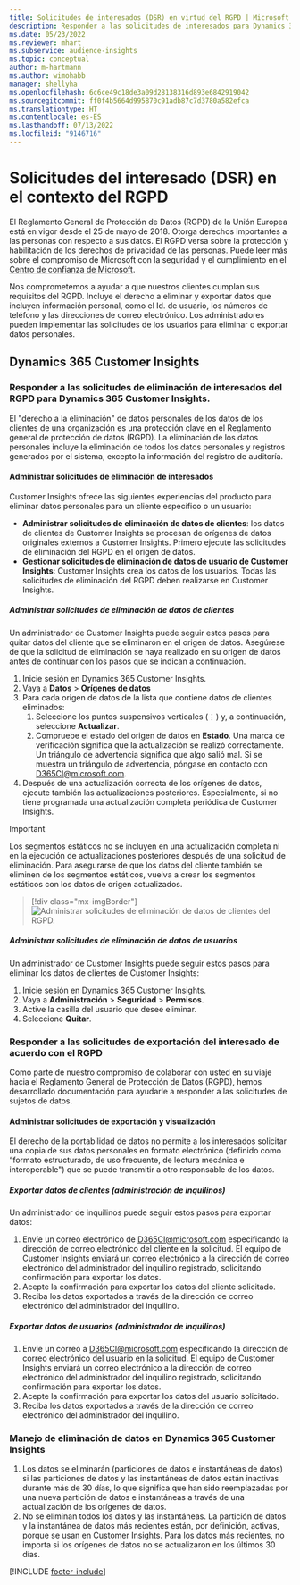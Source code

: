 ```yaml
---
title: Solicitudes de interesados (DSR) en virtud del RGPD | Microsoft Docs
description: Responder a las solicitudes de interesados para Dynamics 365 Customer Insights.
ms.date: 05/23/2022
ms.reviewer: mhart
ms.subservice: audience-insights
ms.topic: conceptual
author: m-hartmann
ms.author: wimohabb
manager: shellyha
ms.openlocfilehash: 6c6ce49c18de3a09d28138316d893e6842919042
ms.sourcegitcommit: ff0f4b5664d995870c91adb87c7d3780a582efca
ms.translationtype: HT
ms.contentlocale: es-ES
ms.lasthandoff: 07/13/2022
ms.locfileid: "9146716"
---
```

# <a name="data-subject-rights-dsr-requests-under-gdpr"></a>Solicitudes del interesado (DSR) en el contexto del RGPD

El Reglamento General de Protección de Datos (RGPD) de la Unión Europea está en vigor desde el 25 de mayo de 2018. Otorga derechos importantes a las personas con respecto a sus datos. El RGPD versa sobre la protección y habilitación de los derechos de privacidad de las personas. Puede leer más sobre el compromiso de Microsoft con la seguridad y el cumplimiento en el [Centro de confianza de Microsoft](https://www.microsoft.com/trust-center).

Nos comprometemos a ayudar a que nuestros clientes cumplan sus requisitos del RGPD. Incluye el derecho a eliminar y exportar datos que incluyen información personal, como el Id. de usuario, los números de teléfono y las direcciones de correo electrónico. Los administradores pueden implementar las solicitudes de los usuarios para eliminar o exportar datos personales.

## <a name="dynamics-365-customer-insights"></a>Dynamics 365 Customer Insights

### <a name="responding-to-gdpr-data-subject-delete-requests-for-dynamics-365-customer-insights"></a>Responder a las solicitudes de eliminación de interesados del RGPD para Dynamics 365 Customer Insights.

El "derecho a la eliminación" de datos personales de los datos de los clientes de una organización es una protección clave en el Reglamento general de protección de datos (RGPD). La eliminación de los datos personales incluye la eliminación de todos los datos personales y registros generados por el sistema, excepto la información del registro de auditoría.

#### <a name="manage-data-subject-delete-requests"></a>Administrar solicitudes de eliminación de interesados

Customer Insights ofrece las siguientes experiencias del producto para eliminar datos personales para un cliente específico o un usuario:

- **Administrar solicitudes de eliminación de datos de clientes**: los datos de clientes de Customer Insights se procesan de orígenes de datos originales externos a Customer Insights. Primero ejecute las solicitudes de eliminación del RGPD en el origen de datos.
- **Gestionar solicitudes de eliminación de datos de usuario de Customer Insights**: Customer Insights crea los datos de los usuarios. Todas las solicitudes de eliminación del RGPD deben realizarse en Customer Insights.

##### <a name="manage-requests-to-delete-customer-data"></a>Administrar solicitudes de eliminación de datos de clientes

Un administrador de Customer Insights puede seguir estos pasos para quitar datos del cliente que se eliminaron en el origen de datos. Asegúrese de que la solicitud de eliminación se haya realizado en su origen de datos antes de continuar con los pasos que se indican a continuación. 

1. Inicie sesión en Dynamics 365 Customer Insights.
1. Vaya a **Datos** > **Orígenes de datos**
1. Para cada origen de datos de la lista que contiene datos de clientes eliminados:
   1. Seleccione los puntos suspensivos verticales (&vellip;) y, a continuación, seleccione **Actualizar**.
   1. Compruebe el estado del origen de datos en **Estado**. Una marca de verificación significa que la actualización se realizó correctamente. Un triángulo de advertencia significa que algo salió mal. Si se muestra un triángulo de advertencia, póngase en contacto con D365CI@microsoft.com.
1. Después de una actualización correcta de los orígenes de datos, ejecute también las actualizaciones posteriores. Especialmente, si no tiene programada una actualización completa periódica de Customer Insights. 

> [!IMPORTANT]
> Los segmentos estáticos no se incluyen en una actualización completa ni en la ejecución de actualizaciones posteriores después de una solicitud de eliminación. Para asegurarse de que los datos del cliente también se eliminen de los segmentos estáticos, vuelva a crear los segmentos estáticos con los datos de origen actualizados.

> [!div class="mx-imgBorder"]
> ![Administrar solicitudes de eliminación de datos de clientes del RGPD.](media/gdpr-data-sources.png "Administrar solicitudes de eliminación de datos de clientes del RGPD")

##### <a name="manage-delete-requests-for-user-data"></a>Administrar solicitudes de eliminación de datos de usuarios

Un administrador de Customer Insights puede seguir estos pasos para eliminar los datos de clientes de Customer Insights:

1. Inicie sesión en Dynamics 365 Customer Insights.
2. Vaya a **Administración** > **Seguridad** > **Permisos**.
3. Active la casilla del usuario que desee eliminar.
4. Seleccione **Quitar**.

### <a name="responding-to-gdpr-data-subject-export-requests"></a>Responder a las solicitudes de exportación del interesado de acuerdo con el RGPD

Como parte de nuestro compromiso de colaborar con usted en su viaje hacia el Reglamento General de Protección de Datos (RGPD), hemos desarrollado documentación para ayudarle a responder a las solicitudes de sujetos de datos.

#### <a name="manage-export-and-view-requests"></a>Administrar solicitudes de exportación y visualización

El derecho de la portabilidad de datos no permite a los interesados solicitar una copia de sus datos personales en formato electrónico (definido como “formato estructurado, de uso frecuente, de lectura mecánica e interoperable") que se puede transmitir a otro responsable de los datos.

##### <a name="export-customer-data-tenant-admin"></a>Exportar datos de clientes (administración de inquilinos)

Un administrador de inquilinos puede seguir estos pasos para exportar datos:

1. Envíe un correo electrónico de D365CI@microsoft.com especificando la dirección de correo electrónico del cliente en la solicitud. El equipo de Customer Insights enviará un correo electrónico a la dirección de correo electrónico del administrador del inquilino registrado, solicitando confirmación para exportar los datos.
2. Acepte la confirmación para exportar los datos del cliente solicitado.
3. Reciba los datos exportados a través de la dirección de correo electrónico del administrador del inquilino.

##### <a name="export-user-data-tenant-admin"></a>Exportar datos de usuarios (administrador de inquilinos)

1. Envíe un correo a D365CI@microsoft.com especificando la dirección de correo electrónico del usuario en la solicitud. El equipo de Customer Insights enviará un correo electrónico a la dirección de correo electrónico del administrador del inquilino registrado, solicitando confirmación para exportar los datos.
2. Acepte la confirmación para exportar los datos del usuario solicitado.
3. Reciba los datos exportados a través de la dirección de correo electrónico del administrador del inquilino.

### <a name="data-deletion-handling-in-dynamics-365-customer-insights"></a>Manejo de eliminación de datos en Dynamics 365 Customer Insights

1. Los datos se eliminarán (particiones de datos e instantáneas de datos) si las particiones de datos y las instantáneas de datos están inactivas durante más de 30 días, lo que significa que han sido reemplazadas por una nueva partición de datos e instantáneas a través de una actualización de los orígenes de datos.
2. No se eliminan todos los datos y las instantáneas. La partición de datos y la instantánea de datos más recientes están, por definición, activas, porque se usan en Customer Insights. Para los datos más recientes, no importa si los orígenes de datos no se actualizaron en los últimos 30 días.

[!INCLUDE [footer-include](includes/footer-banner.md)]
